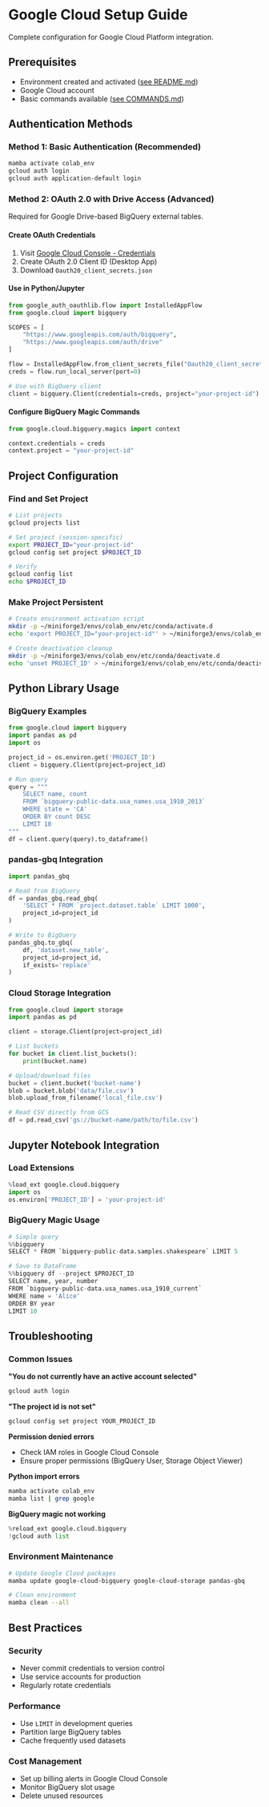 # Google Cloud Setup Guide

Complete configuration for Google Cloud Platform integration.

## Prerequisites

- Environment created and activated ([see README.md](./README.md))
- Google Cloud account
- Basic commands available ([see COMMANDS.md](./COMMANDS.md))

## Authentication Methods

### Method 1: Basic Authentication (Recommended)

```bash
mamba activate colab_env
gcloud auth login
gcloud auth application-default login
```

### Method 2: OAuth 2.0 with Drive Access (Advanced)

Required for Google Drive-based BigQuery external tables.

#### Create OAuth Credentials
1. Visit [Google Cloud Console - Credentials](https://console.cloud.google.com/apis/credentials)
2. Create OAuth 2.0 Client ID (Desktop App)
3. Download `Oauth20_client_secrets.json`

#### Use in Python/Jupyter
```python
from google_auth_oauthlib.flow import InstalledAppFlow
from google.cloud import bigquery

SCOPES = [
    "https://www.googleapis.com/auth/bigquery",
    "https://www.googleapis.com/auth/drive"
]

flow = InstalledAppFlow.from_client_secrets_file("Oauth20_client_secrets.json", SCOPES)
creds = flow.run_local_server(port=0)

# Use with BigQuery client
client = bigquery.Client(credentials=creds, project="your-project-id")
```

#### Configure BigQuery Magic Commands
```python
from google.cloud.bigquery.magics import context

context.credentials = creds
context.project = "your-project-id"
```

## Project Configuration

### Find and Set Project
```bash
# List projects
gcloud projects list

# Set project (session-specific)
export PROJECT_ID="your-project-id"
gcloud config set project $PROJECT_ID

# Verify
gcloud config list
echo $PROJECT_ID
```

### Make Project Persistent
```bash
# Create environment activation script
mkdir -p ~/miniforge3/envs/colab_env/etc/conda/activate.d
echo 'export PROJECT_ID="your-project-id"' > ~/miniforge3/envs/colab_env/etc/conda/activate.d/env_vars.sh

# Create deactivation cleanup
mkdir -p ~/miniforge3/envs/colab_env/etc/conda/deactivate.d
echo 'unset PROJECT_ID' > ~/miniforge3/envs/colab_env/etc/conda/deactivate.d/env_vars.sh
```

## Python Library Usage

### BigQuery Examples
```python
from google.cloud import bigquery
import pandas as pd
import os

project_id = os.environ.get('PROJECT_ID')
client = bigquery.Client(project=project_id)

# Run query
query = """
    SELECT name, count
    FROM `bigquery-public-data.usa_names.usa_1910_2013`
    WHERE state = 'CA'
    ORDER BY count DESC
    LIMIT 10
"""
df = client.query(query).to_dataframe()
```

### pandas-gbq Integration
```python
import pandas_gbq

# Read from BigQuery
df = pandas_gbq.read_gbq(
    'SELECT * FROM `project.dataset.table` LIMIT 1000',
    project_id=project_id
)

# Write to BigQuery
pandas_gbq.to_gbq(
    df, 'dataset.new_table',
    project_id=project_id,
    if_exists='replace'
)
```

### Cloud Storage Integration
```python
from google.cloud import storage
import pandas as pd

client = storage.Client(project=project_id)

# List buckets
for bucket in client.list_buckets():
    print(bucket.name)

# Upload/download files
bucket = client.bucket('bucket-name')
blob = bucket.blob('data/file.csv')
blob.upload_from_filename('local_file.csv')

# Read CSV directly from GCS
df = pd.read_csv('gs://bucket-name/path/to/file.csv')
```

## Jupyter Notebook Integration

### Load Extensions
```python
%load_ext google.cloud.bigquery
import os
os.environ['PROJECT_ID'] = 'your-project-id'
```

### BigQuery Magic Usage
```python
# Simple query
%%bigquery
SELECT * FROM `bigquery-public-data.samples.shakespeare` LIMIT 5

# Save to DataFrame
%%bigquery df --project $PROJECT_ID
SELECT name, year, number
FROM `bigquery-public-data.usa_names.usa_1910_current`
WHERE name = 'Alice'
ORDER BY year
LIMIT 10
```

## Troubleshooting

### Common Issues

**"You do not currently have an active account selected"**
```bash
gcloud auth login
```

**"The project id is not set"**
```bash
gcloud config set project YOUR_PROJECT_ID
```

**Permission denied errors**
- Check IAM roles in Google Cloud Console
- Ensure proper permissions (BigQuery User, Storage Object Viewer)

**Python import errors**
```bash
mamba activate colab_env
mamba list | grep google
```

**BigQuery magic not working**
```python
%reload_ext google.cloud.bigquery
!gcloud auth list
```

### Environment Maintenance
```bash
# Update Google Cloud packages
mamba update google-cloud-bigquery google-cloud-storage pandas-gbq

# Clean environment
mamba clean --all
```

## Best Practices

### Security
- Never commit credentials to version control
- Use service accounts for production
- Regularly rotate credentials

### Performance
- Use `LIMIT` in development queries
- Partition large BigQuery tables
- Cache frequently used datasets

### Cost Management
- Set up billing alerts in Google Cloud Console
- Monitor BigQuery slot usage
- Delete unused resources